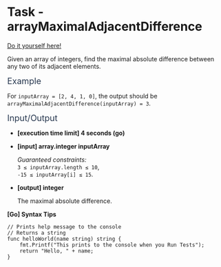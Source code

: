 # Task - arrayMaximalAdjacentDifference

[Do it yourself here!](https://app.codesignal.com/arcade/intro/level-5/EEJxjQ7oo7C5wAGjE)

<p>Given an array of integers, find the maximal absolute difference between any two of its adjacent elements.</p>
<p><span class="markdown--header" style="color:#2b3b52;font-size:1.4em">Example</span></p>
<p>For <code>inputArray = [2, 4, 1, 0]</code>, the output should be<br>
<code>arrayMaximalAdjacentDifference(inputArray) = 3</code>.</p>
<p><span class="markdown--header" style="color:#2b3b52;font-size:1.4em">Input/Output</span></p>
<ul>
<li>
<p><strong>[execution time limit] 4 seconds (go)</strong></p>
</li>
<li>
<p><strong>[input] array.integer inputArray</strong></p>
<p><em>Guaranteed constraints:</em><br>
<code>3 ≤ inputArray.length ≤ 10</code>,<br>
<code>-15 ≤ inputArray[i] ≤ 15</code>.</p>
</li>
<li>
<p><strong>[output] integer</strong></p>
<p>The maximal absolute difference.</p>
</li>
</ul>
<p><strong>[Go] Syntax Tips</strong></p>
<pre><code class="language-go"><span class="hljs-comment">// Prints help message to the console</span>
<span class="hljs-comment">// Returns a string</span>
<span class="hljs-function"><span class="hljs-keyword">func</span> <span class="hljs-title">helloWorld</span><span class="hljs-params">(name <span class="hljs-keyword">string</span>)</span> <span class="hljs-title">string</span></span> {
    fmt.Printf(<span class="hljs-string">"This prints to the console when you Run Tests"</span>);
    <span class="hljs-keyword">return</span> <span class="hljs-string">"Hello, "</span> + name;
}

</code></pre>
